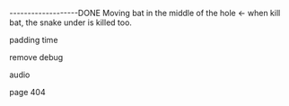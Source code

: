 -------------------DONE Moving bat in the middle of the hole <- when kill bat, the snake under is killed too.

padding time

remove debug

audio

page 404


